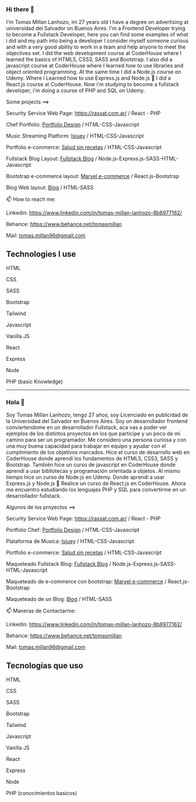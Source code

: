 ### Hi there 👋
I'm Tomas Millan Lanhozo, im 27 years old I have a degree on advertising at universidad del Salvador on Buenos Aires. 
I'm a Frontend Developer trying to become a Fullstack Developer, here you can find some examples of what i did and my path into being a developer
I consider myself someone curious and with a very good ability to work in a team and help anyone to meet the objectives set.
I did the web development course at CoderHouse where I learned the basics of HTML5, CSS3, SASS and Bootstrap.
I also did a javascript course at CoderHouse where I learned how to use libraries and object oriented programming.
At the same time I did a Node.js course on Udemy. Where i Learned how to use Express.js and Node.js
🌱 I did a React.js course at CoderHouse. 
Now i'm studying to become a fullstack developer, i'm doing a course of PHP and SQL on Udemy.


Some projects ==> 

Security Service Web Page: https://rassat.com.ar/ / React - PHP

Chef Portfolio:  [Portfolio Design](https://tomasmillan.github.io/Portfolio-Cocinero/#) / HTML-CSS-Javascript

Music Streaming Platform: [Isiuey](https://isiuey.org) / HTML-CSS-Javascript

Portfolio e-commerce: [Salud sin recetas](https://tomasmillan.github.io/e-commerce-portfolio/) / HTML-CSS-Javascript

Fullstack Blog Layout: [Fullstack Blog](https://fullstackblog-tomi.herokuapp.com/) / Node.js-Express.js-SASS-HTML-Javascript

Bootstrap e-commerce layout: [Marvel e-commerce](https://peaceful-moonbeam-d3784f.netlify.app/) / React.js-Bootstrap

Blog Web layout: [Blog](https://tomasmillan.github.io/Blog-Portfolio/) / HTML-SASS


📫 How to reach me:

Linkedin: https://www.linkedin.com/in/tomas-millan-lanhozo-8b8977162/

Behance: https://www.behance.net/tomasmillan

Mail: tomas.millan96@gmail.com

## Technologies I use

 HTML
 
 CSS
 
 SASS
 
 Bootstrap
 
 Tailwind
 
 Javascript
 
  Vanilla JS 
  
  React
  
  Express
  
  Node
  
  PHP (basic Knowledge)
  
  ----------------------------------------------------
  ### Hola 👋
Soy Tomas Millan Lanhozo, tengo 27 años, soy Licenciado en publicidad de la Universidad del Salvador en Buenos Aires.
Soy un desarrollador frontend conviertendome en un desarrollador Fullstack, aca vas a poder ver ejemplos de los distintos proyectos en los que participe y un poco de mi camino para ser un programador.
Me considero una persona curiosa y con una muy buena capacidad para trabajar en equipo y ayudar con el cumplimiento de los objetivos marcados.
Hice el curso de desarrollo web en CoderHouse donde aprendí los fundamentos de HTML5, CSS3, SASS y Bootstrap.
También hice un curso de javascript en CoderHouse donde aprendí a usar bibliotecas y programación orientada a objetos.
Al mismo tiempo hice un curso de Node.js en Udemy. Donde aprendí a usar Express.js y Node.js
🌱 Realice un curso de React.js en CoderHouse.
Ahora me encuentro estudiando los lenguajes PHP y SQL para convertirme en un desarrollador fullstack.

Algunos de los proyectos ==> 

Security Service Web Page: https://rassat.com.ar/ / React - PHP

Portfolio Chef:  [Portfolio Design](https://tomasmillan.github.io/Portfolio-Cocinero/#) / HTML-CSS-Javascript

Plataforma de Musica: [Isiuey](https://isiuey.org) / HTML-CSS-Javascript

Portfolio e-commerce: [Salud sin recetas](https://tomasmillan.github.io/e-commerce-portfolio/) / HTML-CSS-Javascript

Maqueteado Fullstack Blog: [Fullstack Blog](https://fullstackblog-tomi.herokuapp.com/) / Node.js-Express.js-SASS-HTML-Javascript

Maqueteado de e-commerce con bootstrap: [Marvel e-commerce](https://peaceful-moonbeam-d3784f.netlify.app/) / React.js-Bootstrap

Maqueteado de un Blog: [Blog](https://tomasmillan.github.io/Blog-Portfolio/) / HTML-SASS


📫 Maneras de Contactarme:

Linkedin: https://www.linkedin.com/in/tomas-millan-lanhozo-8b8977162/

Behance: https://www.behance.net/tomasmillan

Mail: tomas.millan96@gmail.com

## Tecnologías que uso


 HTML
 
 CSS
 
 SASS
 
 Bootstrap
 
 Tailwind
 
 Javascript
 
  Vanilla JS 
  
  React
  
  Express
  
  Node
  
  PHP (conocimientos basicos)
  <!--
**tomasmillan/tomasmillan** is a ✨ _special_ ✨ repository because its `README.md` (this file) appears on your GitHub profile.

Here are some ideas to get you started:

- 🔭 I’m currently working on ...
- 🌱 I’m currently learning ...
- 👯 I’m looking to collaborate on ...
- 🤔 I’m looking for help with ...
- 💬 Ask me about ...
- 📫 How to reach me: ...
- 😄 Pronouns: ...
- ⚡ Fun fact: ...
-->
